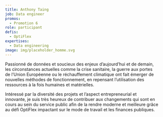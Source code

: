 ```yaml
---
title: Anthony Taing
job: Data engineer
promos:
  - Promotion 6
role: participant
defis:
  - OptiFlex
expertises:
  - Data engineering
image: img/placeholder_homme.svg
---
```

Passionné de données et soucieux des enjeux d’aujourd’hui et de demain, les circonstances actuelles comme la crise sanitaire, la guerre aux portes de l’Union Européenne ou le réchauffement climatique ont fait émerger de nouvelles méthodes de fonctionnement, en repensant l’utilisation des ressources à la fois humaines et matérielles. 

Intéressé par la diversité des projets et l’aspect entrepreneurial et innovante, je suis très heureux de contribuer aux changements qui sont en cours au sein du service public afin de la rendre moderne et meilleure grâce au défi OptiFlex impactant sur le mode de travail et les finances publiques.